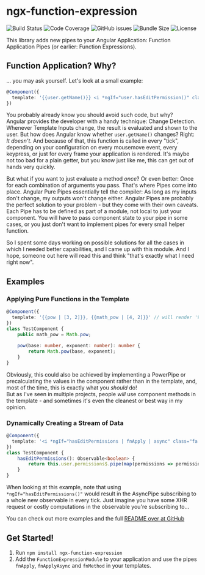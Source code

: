 # ngx-function-expression

![Build Status](https://img.shields.io/travis/com/nrauschcom/ngx-function-expression?style=for-the-badge)
![Code Coverage](https://img.shields.io/coveralls/github/nrauschcom/ngx-function-expression?style=for-the-badge)
![GitHub issues](https://img.shields.io/github/issues/nrauschcom/ngx-function-expression?style=for-the-badge)
![Bundle Size](https://img.shields.io/bundlephobia/min/ngx-function-expression?style=for-the-badge)
![License](https://img.shields.io/github/license/nrauschcom/ngx-function-expression?style=for-the-badge)

This library adds new pipes to your Angular Application: 
Function Application Pipes (or earlier: Function Expressions).

## Function Application? Why?
... you may ask yourself.
Let's look at a small example:

```ts
@Component({
  template: '{{user.getName()}} <i *ngIf="user.hasEditPermission()" class="fa fa-pencil" (click)="edit()">'
})
```
You probably already know you should avoid such code, but why?  
Angular provides the developer with a handy technique: Change Detection. Whenever Template
Inputs change, the result is evaluated and shown to the user. But how does Angular know whether `user.getName()`
changes? Right: _It doesn't_. And because of that, this function is called in every "tick", depending
on your configuration on every mousemove event, every keypress, or just for every frame your application is rendered.
It's maybe not too bad for a plain getter, but you know just like me, this can get out of hands very quickly.

But what if you want to just evaluate a method _once_? Or even better: Once for each combination of arguments you
pass. That's where Pipes come into place. Angular Pure Pipes essentially tell the compiler: As long as my inputs don't
change, my outputs won't change either. Angular Pipes are probably the perfect solution to your problem - but they come
with their own caveats. Each Pipe has to be defined as part of a module, not local to just your component. You will
have to pass component state to your pipe in some cases, or you just don't want to implement pipes for every small
helper function.

So I spent some days working on possible solutions for all the cases in which I needed better capabilities, and I came
up with this module. And I hope, someone out here will read this and think "that's exactly what I need right now".

## Examples

### Applying Pure Functions in the Template
```ts
@Component({
  template: '{{pow | [3, 2]}}, {{math_pow | [4, 2]}}' // will render '9, 16'
})
class TestComponent {
    public math_pow = Math.pow;
    
    pow(base: number, exponent: number): number {
        return Math.pow(base, exponent);
    }
}
```

Obviously, this could also be achieved by implementing a PowerPipe or precalculating the values in the component
rather than in the template, and, most of the time, this is exactly what you _should_ do!  
But as I've seen in multiple projects, people _will_ use component methods in the template - and sometimes it's
even the cleanest or best way in my opinion.

### Dynamically Creating a Stream of Data
```ts
@Component({
  template: '<i *ngIf="hasEditPermissions | fnApply | async" class="fa fa-pencil" (click)="edit()">'
})
class TestComponent {    
    hasEditPermissions(): Observable<boolean> {
        return this.user.permissions$.pipe(map(permissions => permissions.edit));
    }
}
```

When looking at this example, note that using `*ngIf="hasEditPermissions()"` would result in the AsyncPipe
subscribing to a whole new observable in every tick. Just imagine you have some XHR request or costly computations
in the observable you're subscribing to...

You can check out more examples and the full
[README over at GitHub](https://github.com/nrauschcom/ngx-function-expression/blob/master/README.md#examples)

## Get Started!

1. Run `npm install ngx-function-expression`
1. Add the `FunctionExpressionModule` to your application and use the pipes `fnApply`, `fnApplyAsync` and
   `fnMethod` in your templates.
